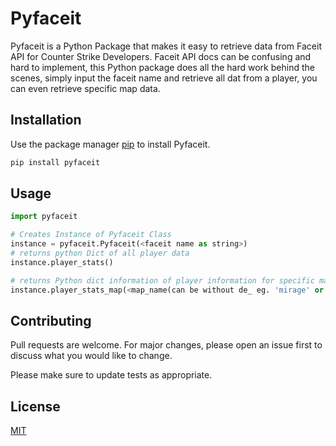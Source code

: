 # Pyfaceit

Pyfaceit is a Python Package that makes it easy to retrieve data from Faceit API for Counter Strike Developers. Faceit API docs can be confusing and hard to implement, 
this Python package does all the hard work behind the scenes, simply input the faceit name and retrieve all dat from a player, you can even retrieve specific map data.

## Installation

Use the package manager [pip](https://pip.pypa.io/en/stable/) to install Pyfaceit.

```bash
pip install pyfaceit
```

## Usage

```python
import pyfaceit

# Creates Instance of Pyfaceit Class
instance = pyfaceit.Pyfaceit(<faceit name as string>)
# returns python Dict of all player data
instance.player_stats()

# returns Python dict information of player information for specific map.
instance.player_stats_map(<map_name(can be without de_ eg. 'mirage' or 'de_mirage')>)
```

## Contributing
Pull requests are welcome. For major changes, please open an issue first to discuss what you would like to change.

Please make sure to update tests as appropriate.

## License
[MIT](https://choosealicense.com/licenses/mit/)
